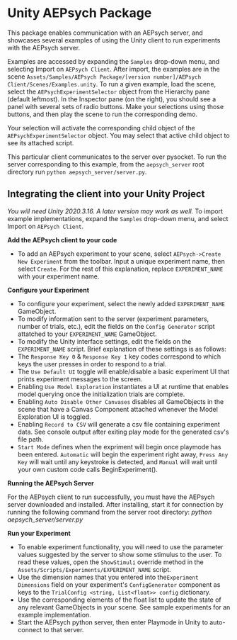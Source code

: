# Unity AEPsych Package

This package enables communication with an AEPsych server, and showcases several examples of using the Unity client to run experiments with the AEPsych server.

Examples are accessed by expanding the `Samples` drop-down menu, and selecting Import on `AEPsych Client`. After import, the examples are in the scene `Assets/Samples/AEPsych Package/[version number]/AEPsych Client/Scenes/Examples.unity`. To run a given example, load the scene, select the `AEPsychExperimentSelector` object from the Hierarchy pane (default leftmost). In the Inspector pane (on the right), you
should see a panel with several sets of radio buttons. Make your selections using those buttons, and then play the scene to run the corresponding demo.

Your selection will activate the corresponding child object of the `AEPsychExperimentSelector` object. You may select that active child object to see its attached script.

This particular client communicates to the server over pysocket. To run the server corresponding to this example, from the `aepsych_server` root directory run `python aepsych_server/server.py`.

## Integrating the client into your Unity Project ##

*You will need Unity 2020.3.16.  A later version may work as well.*
To import example implementations, expand the `Samples` drop-down menu, and select Import on `AEPsych Client`.

**Add the AEPsych client to your code**

- To add an AEPsych experiment to your scene, select `AEPsych->Create New Experiment` from the toolbar. Input a unique experiment name, then select `Create`. For the rest of this explanation, replace `EXPERIMENT_NAME` with your experiment name.

**Configure your Experiment**

- To configure your experiment, select the newly added `EXPERIMENT_NAME` GameObject.
- To modify information sent to the server (experiment parameters, number of trials, etc.), edit the fields on the `Config Generator` script attatched to your `EXPERIMENT_NAME` GameObject.
- To modify the Unity interface settings, edit the fields on the `EXPERIMENT_NAME` script. Brief explanation of these settings is as follows:
- The `Response Key 0` & `Response Key 1` key codes correspond to which keys the user presses in order to respond to a trial.
- The `Use Default UI` toggle will enable/disable a basic experiment UI that prints experiment messages to the screen.
- Enabling `Use Model Exploration` instantiates a UI at runtime that enables model querying once the initialization trials are complete.
- Enabling `Auto Disable Other Canvases` disables all GameObjects in the scene that have a Canvas Component attached whenever the Model Exploration UI is toggled.
- Enabling `Record to CSV` will generate a csv file containing experiment data. See console output after exiting play mode for the generated csv's file path.
- `Start Mode` defines when the expriment will begin once playmode has been entered. `Automatic` will begin the experiment right away, `Press Any Key` will wait until any keystroke is detected, and `Manual` will wait until your own custom code calls BeginExperiment().

**Running the AEPsych Server**

For the AEPsych client to run successfully, you must have the AEPsych server downloaded and installed.
After installing, start it for connection by running the following command from the server root directory:
_python aepsych_server/server.py_

**Run your Experiment**

- To enable experiment functionality, you will need to use the parameter values suggested by the server to show some stimulus to the user. To read these values, open the `ShowStimuli` override method in the `Assets/Scripts/Experiments/EXPERIMENT_NAME` script.
- Use the dimension names that you entered into the`Experiment Dimensions` field on your experiment's `ConfigGenerator` component as keys to the `TrialConfig <string, List<float>> config` dictionary.
- Use the corresponding elements of the float list to update the state of any relevant GameObjects in your scene. See sample experiments for an example implementation.
- Start the AEPsych python server, then enter Playmode in Unity to auto-connect to that server.
